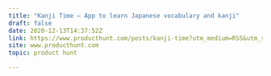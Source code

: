 ```yaml
---
title: "Kanji Time — App to learn Japanese vocabulary and kanji"
draft: false
date: 2020-12-13T14:37:52Z
link: https://www.producthunt.com/posts/kanji-time?utm_medium=RSS&utm_source=hune
site: www.producthunt.com
topic: product hunt  

---
```

